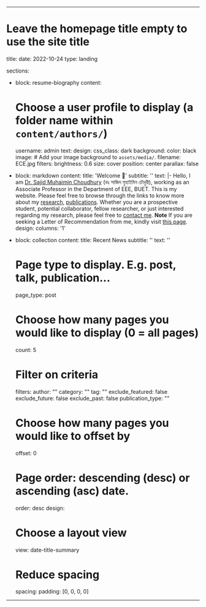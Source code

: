 

---
# Leave the homepage title empty to use the site title
title:
date: 2022-10-24
type: landing

sections:
  - block: resume-biography
    content:
      # Choose a user profile to display (a folder name within `content/authors/`)
      username: admin
      text:
    design:
      css_class: dark
      background:
        color: black
        image:
          # Add your image background to `assets/media/`.
          filename: ECE.jpg
          filters:
            brightness: 0.6
          size: cover
          position: center
          parallax: false

  - block: markdown
    content:
      title: 'Welcome 👋'
      subtitle: ''
      text: |-
        Hello, I am [Dr. Sajid Muhaimin Choudhury](/about) (ডঃ সাজিদ মুহাইমিন চৌধুরী), working as an Associate Professor in the Department of EEE, BUET. This is my website.
        Please feel free to browse through the links to know more about my [research](/research), [publications](publication). Whether you are a prospective student, potential collaborator, fellow researcher, or just interested regarding my research, please feel free to [contact me](/contact-info). 
        **Note** If you are seeking a Letter of Recommendation from me, kindly visit [this page](/outreach/LOR).
    design:
      columns: '1'
  - block: collection
    content:
      title: Recent News
      subtitle: ''
      text: ''
      # Page type to display. E.g. post, talk, publication...
      page_type: post
      # Choose how many pages you would like to display (0 = all pages)
      count: 5
      # Filter on criteria
      filters:
        author: ""
        category: ""
        tag: ""
        exclude_featured: false
        exclude_future: false
        exclude_past: false
        publication_type: ""
      # Choose how many pages you would like to offset by
      offset: 0
      # Page order: descending (desc) or ascending (asc) date.
      order: desc
    design:
      # Choose a layout view
      view: date-title-summary
      # Reduce spacing
      spacing:
        padding: [0, 0, 0, 0]
---
